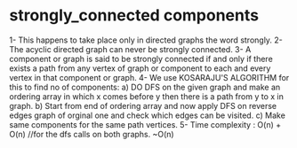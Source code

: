 # strongly_connected components
1- This happens to take place only in directed graphs the word strongly.
2- The acyclic directed graph can never be strongly connected.
3- A component or graph is said to be strongly connected if and only if there exists a path from any vertex of graph or component to each
  and every vertex in that component or graph.
4- We use KOSARAJU'S ALGORITHM for this to find no of components:
   a) DO DFS on the given graph and make an ordering array in which x comes before y then there is a path from y to x in graph.
   b) Start from end of ordering array and now apply DFS on reverse edges graph of orginal one and check which edges can be visited.
   c) Make same components for the same path vertices.
5- Time complexity :
   O(n) + O(n) //for the dfs calls on both graphs. ~O(n)
   
